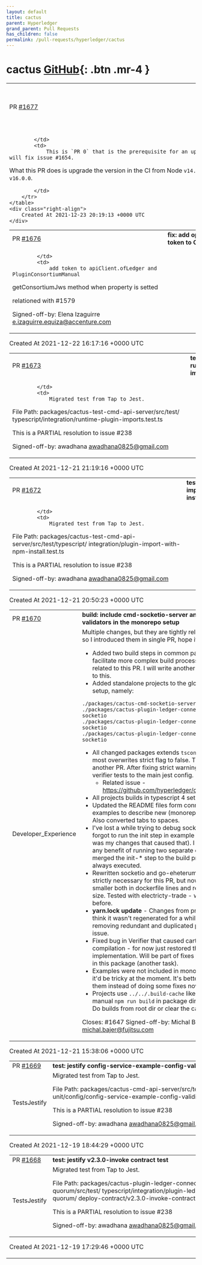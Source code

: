 ```yaml
---
layout: default
title: cactus
parent: Hyperledger
grand_parent: Pull Requests
has_children: false
permalink: /pull-requests/hyperledger/cactus
---
```


# cactus <span class="fs-3 right-align">[GitHub](https://github.com/hyperledger/cactus){: .btn .mr-4 }</span>


<div>
    <table>
        <tr>
            <td>
                PR <a href="https://github.com/hyperledger/cactus/pull/1677" class=".btn">#1677</a>
            </td>
            <td>
                <b>
                    refactor: upgrade the version of node in CI
                </b>
            </td>
        </tr>
        <tr>
            <td>
                
            </td>
            <td>
                This is `PR 0` that is the prerequisite for an upcoming PR that will fix issue #1654. 

What this PR does is upgrade the version in the CI from Node `v14.18.0` to Node `v16.0.0`. 

            </td>
        </tr>
    </table>
    <div class="right-align">
        Created At 2021-12-23 20:19:13 +0000 UTC
    </div>
</div>

<div>
    <table>
        <tr>
            <td>
                PR <a href="https://github.com/hyperledger/cactus/pull/1676" class=".btn">#1676</a>
            </td>
            <td>
                <b>
                    fix: add optional parameter token to CactusNode
                </b>
            </td>
        </tr>
        <tr>
            <td>
                
            </td>
            <td>
                add token to apiClient.ofLedger and PluginConsortiumManual
getConsortiumJws method when property is setted

relationed with #1579

Signed-off-by: Elena Izaguirre <e.izaguirre.equiza@accenture.com>
            </td>
        </tr>
    </table>
    <div class="right-align">
        Created At 2021-12-22 16:17:16 +0000 UTC
    </div>
</div>

<div>
    <table>
        <tr>
            <td>
                PR <a href="https://github.com/hyperledger/cactus/pull/1673" class=".btn">#1673</a>
            </td>
            <td>
                <b>
                    test: jestify runtime-plugin-imports test
                </b>
            </td>
        </tr>
        <tr>
            <td>
                
            </td>
            <td>
                Migrated test from Tap to Jest.

File Path:
packages/cactus-test-cmd-api-server/src/test/
typescript/integration/runtime-plugin-imports.test.ts

This is a PARTIAL resolution to issue #238

Signed-off-by: awadhana <awadhana0825@gmail.com>
            </td>
        </tr>
    </table>
    <div class="right-align">
        Created At 2021-12-21 21:19:16 +0000 UTC
    </div>
</div>

<div>
    <table>
        <tr>
            <td>
                PR <a href="https://github.com/hyperledger/cactus/pull/1672" class=".btn">#1672</a>
            </td>
            <td>
                <b>
                    test: jestify plugin-import-with-npm-install test
                </b>
            </td>
        </tr>
        <tr>
            <td>
                
            </td>
            <td>
                Migrated test from Tap to Jest.

File Path:
packages/cactus-test-cmd-api-server/src/test/typescript/
integration/plugin-import-with-npm-install.test.ts

This is a PARTIAL resolution to issue #238

Signed-off-by: awadhana <awadhana0825@gmail.com>
            </td>
        </tr>
    </table>
    <div class="right-align">
        Created At 2021-12-21 20:50:23 +0000 UTC
    </div>
</div>

<div>
    <table>
        <tr>
            <td>
                PR <a href="https://github.com/hyperledger/cactus/pull/1670" class=".btn">#1670</a>
            </td>
            <td>
                <b>
                    build: include cmd-socketio-server and socketio validators in the monorepo setup
                </b>
            </td>
        </tr>
        <tr>
            <td>
                <span class="chip">Developer_Experience</span>
            </td>
            <td>
                Multiple changes, but they are tightly related to same issue so I introduced them in single PR, hope it's okay :)

- Added two build steps in common packages.json to facilitate more complex build process of packages related to this PR. I will write another comment in code to this.
- Added standalone projects to the global monorepo setup, namely:
```
./packages/cactus-cmd-socketio-server
./packages/cactus-plugin-ledger-connector-fabric-socketio
./packages/cactus-plugin-ledger-connector-go-ethereum-socketio
./packages/cactus-plugin-ledger-connector-sawtooth-socketio
```
- All changed packages extends `tsconfig.base.json`, but most overwrites strict flag to false. This is the task for another PR. After fixing strict warnings we can merge verifier tests to the main jest config.
    - Related issue - https://github.com/hyperledger/cactus/issues/1671
- All projects builds in typescript 4 set by the root config.
- Updated the README files form connectors and examples to describe new (monorepo) build process. Also converted tabs to spaces.
- I've lost a while trying to debug socketio errors when I forgot to run the init step in example app (I was sure it was my changes that caused that). I don't see for now any benefit of running two separate commands, so I've merged the init-* step to the build process itself so it's always executed.
- Rewritten socketio and go-eheterum dockerfiles. Not strictly necessary for this PR, but now they are much smaller both in dockerfile lines and resulting container size. Tested with electricty-trade - works the same as before.
- **yarn.lock update** - Changes from previous commits (I think it wasn't regenerated for a while) and from removing redundant and duplicated packages in this issue.
- Fixed bug in Verifier that caused cartrade to fail compilation - for now just restored the previous implementation. Will be part of fixes to enable strict flag in this package (another task).
- Examples were not included in monorepo setup, since it'd be tricky at the moment. It's better to containerize them instead of doing some fixes now.
- Projects use `../../.build-cache` like the other ones, so manual `npm run build` in package dir can do nothing. Do builds from root dir or clear the cache.

Closes: #1647
Signed-off-by: Michal Bajer <michal.bajer@fujitsu.com>
            </td>
        </tr>
    </table>
    <div class="right-align">
        Created At 2021-12-21 15:38:06 +0000 UTC
    </div>
</div>

<div>
    <table>
        <tr>
            <td>
                PR <a href="https://github.com/hyperledger/cactus/pull/1669" class=".btn">#1669</a>
            </td>
            <td>
                <b>
                    test: jestify config-service-example-config-validity test
                </b>
            </td>
        </tr>
        <tr>
            <td>
                <span class="chip">Tests</span><span class="chip">Jestify</span>
            </td>
            <td>
                Migrated test from Tap to Jest.

File Path:
packages/cactus-cmd-api-server/src/test/typescript/
unit/config/config-service-example-config-validity.test.ts

This is a PARTIAL resolution to issue #238

Signed-off-by: awadhana <awadhana0825@gmail.com>
            </td>
        </tr>
    </table>
    <div class="right-align">
        Created At 2021-12-19 18:44:29 +0000 UTC
    </div>
</div>

<div>
    <table>
        <tr>
            <td>
                PR <a href="https://github.com/hyperledger/cactus/pull/1668" class=".btn">#1668</a>
            </td>
            <td>
                <b>
                    test: jestify v2.3.0-invoke contract test
                </b>
            </td>
        </tr>
        <tr>
            <td>
                <span class="chip">Tests</span><span class="chip">Jestify</span>
            </td>
            <td>
                Migrated test from Tap to Jest.

File Path:
packages/cactus-plugin-ledger-connector-quorum/src/test/
typescript/integration/plugin-ledger-connector-quorum/
deploy-contract/v2.3.0-invoke-contract.test.ts

This is a PARTIAL resolution to issue #238

Signed-off-by: awadhana <awadhana0825@gmail.com>
            </td>
        </tr>
    </table>
    <div class="right-align">
        Created At 2021-12-19 17:29:46 +0000 UTC
    </div>
</div>

